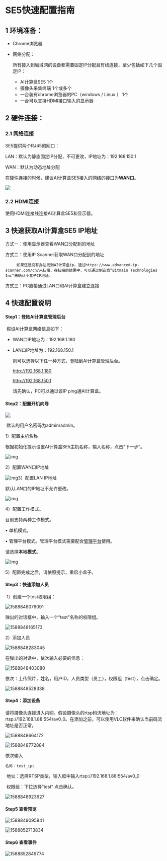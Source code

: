 # SE5快速配置指南

## 1 环境准备：

- Chrome浏览器

- 网络分配：

  所有接入到局域网的设备都需要固定IP分配且有线连接，至少包括如下几个固定IP：

  - AI计算盒SE5 1个
  - 摄像头采集终端 1个或多个
  - 一台装有chrome浏览器的PC（windows / Linux ） 1个
  - 一台可以支持HDMI接口输入的显示器

## 2 硬件连接：

### 2.1 网络连接

SE5提供两个RJ45的网口：

LAN：默认为静态固定IP分配，不可更改，IP地址为：192.168.150.1

WAN：默认为动态地址分配

在硬件连接的时候，建议AI计算盒SE5接入的网络的接口为**WAN口**。

![](../../../../imgs/V5R2C01_999.png)

### 2.2 HDMI连接 

使用HDMI连接线连接AI计算盒SE5和显示器。

## 3 快速获取AI计算盒SE5 IP地址

方式一：使用显示器查看WAN口分配到的地址

方式二：使用IP Scanner获取WAN口分配到的地址

```
     如果还是没有办法找到AI计算盒ip，通过https://www.advanced-ip-scanner.com/cn/来扫描，在扫描的结果中，可以通过制造商“Bitmain Technologies Inc”来确认小盒子IP地址。
```

方式三：PC直接通过LAN口和AI计算盒建立连接

## 4 快速配置说明

#### 	Step1：登陆AI计算盒管理后台

​		假设AI计算盒网络信息如下：

- WAN口IP地址为：192.168.1.180

- LAN口IP地址为：192.168.150.1

  则可以选择以下任一种方式，登陆到AI计算盒管理后台。

  http://192.168.1.180

  http://192.168.150.1

  请先确认，PC可以通过该IP ping通AI计算盒。

#### 	Step2：配置开机向导

![](../../../../imgs/V5R2C01_1588846757208.png)

​	默认的用户名密码为admin/admin。

1）配置主机名称

根据初始化提示设置AI计算盒SE5主机名称，输入名称，点击“下一步”。

![img](../../../../imgs/V5R2C01_clip_image002.jpg)

2）配置WAN口IP地址

![img](../../../../imgs/V5R2C01_clip_image004.jpg)3）配置LAN IP地址

默认LAN口的IP地址不允许更改。

![img](../../../../imgs/V5R2C01_clip_image00111.jpg)

4）配置工作模式。

目前支持两种工作模式。

•             单机模式。

•             管理平台模式。管理平台模式需要配合[管理平台](../../api-lie-biao/xi-tong-dui-jie-shuo-ming-shu/dui-jie-guan-li-ping-tai/README.md)使用。

请选择**本地模式**。

![img](../../../../imgs/V5R2C01_clip_image008.jpg) 

 5）配置完成之后，请依照提示，重启小盒子。

#### 	Step3：快速添加人员

​	1）创建一个test权限组：

![1588848076091](../../../../imgs/V5R2C01_1588848076091.png)

弹出的对话框中，输入一个“test”名称的权限组。

![1588848165173](../../../../imgs/V5R2C01_1588848165173.png)

2）添加人员

![1588848283045](../../../../imgs/V5R2C01_1588848283045.png)

在弹出的对话中，依次输入必要的信息：

![1588848403080](../../../../imgs/V5R2C01_1588848403080.png)

依次：上传照片，姓名，用户ID，人员类型（员工），权限组（test），点击确定。

![1588848528338](../../../../imgs/V5R2C01_1588848528338.png)

#### Step4：添加设备

​	请将摄像头连接进入内网。假设摄像头的rtsp码流地址为：rtsp://192.168.1.88:554/av0_0。在添加之前，可以使用VLC软件来确认当前码流地址是否正常。

![1588848664172](../../../../imgs/V5R2C01_1588848664172.png)

![1588848772884](../../../../imgs/V5R2C01_1588848772884.png)

依次输入

 	名称：test_ipc

​	地址：选择RTSP类型，输入框中输入rtsp://192.168.1.88:554/av0_0

​	权限组：下拉选择”test“
点击确认。

![1588848923627](../../../../imgs/V5R2C01_1588848923627.png)

#### Step5 查看预览

![1588849095841](../../../../imgs/V5R2C01_1588849095841.png)

![1588852713834](../../../../imgs/V5R2C01_1588852713834.png)

#### Step6 查看事件

![1588852849774](../../../../imgs/V5R2C01_1588852849774.png)